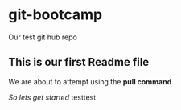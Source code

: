 # git-bootcamp
Our test git hub repo
## This is our first Readme file

We are about to attempt using the  **pull command**.

*So lets get started*
testtest
